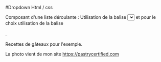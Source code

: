 #Dropdown Html / css

Composant d'une liste déroulante :
Utilisation de la balise <select></select> et pour le choix utilisation de la balise <option></option>.

Recettes de gâteaux pour l'exemple.

La photo vient de mon site https://pastrycertified.com
